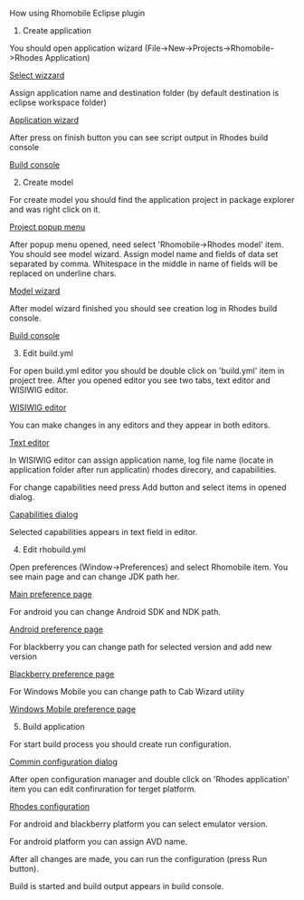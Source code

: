How using Rhomobile Eclipse plugin

1. Create application

You should open application wizard (File->New->Projects->Rhomobile->Rhodes Application)

<a href='https://github.com/rhomobile/rhomobile-eclipse-plugin/tree/master/docs/image/app_wizard/1.jpg'>Select wizzard</a>

Assign application name and destination folder (by default destination is eclipse workspace folder)

<a href='https://github.com/rhomobile/rhomobile-eclipse-plugin/tree/master/docs/image/app_wizard/2.jpg'>Application wizard</a>

After press on finish button you can see script output in Rhodes build console

<a href='https://github.com/rhomobile/rhomobile-eclipse-plugin/tree/master/docs/image/app_wizard/4.jpg'>Build console</a>

2. Create model

For create model you should find the application project in package explorer and was right click on it.

<a href='https://github.com/rhomobile/rhomobile-eclipse-plugin/tree/master/docs/image/model_wizard/1.jpg'>Project popup menu</a>

After popup menu opened, need select 'Rhomobile->Rhodes model' item. You should see model wizard.
Assign model name and fields of data set separated by comma. 
Whitespace in the middle in name of fields will be replaced on underline chars.

<a href='https://github.com/rhomobile/rhomobile-eclipse-plugin/tree/master/docs/image/model_wizard/3.jpg'>Model wizard</a>

After model wizard finished you should see creation log in Rhodes build console.

<a href='https://github.com/rhomobile/rhomobile-eclipse-plugin/tree/master/docs/image/model_wizard/4.jpg'>Build console</a>
                                                           
3. Edit build.yml

For open build.yml editor you should be double click on 'build.yml' item in project tree. 
After you opened editor  you see two tabs, text editor and WISIWIG editor. 

<a href='https://github.com/rhomobile/rhomobile-eclipse-plugin/tree/master/docs/image/yml_editor/1.jpg'>WISIWIG editor</a>

You can make changes in any editors and they appear in both editors.

<a href='https://github.com/rhomobile/rhomobile-eclipse-plugin/tree/master/docs/image/yml_editor/3.jpg'>Text editor</a>

In WISIWIG editor can assign application name, log file name (locate in application folder after run applicatin)
rhodes direcory, and capabilities.

For change capabilities need press Add button and select items in opened dialog. 

<a href='https://github.com/rhomobile/rhomobile-eclipse-plugin/tree/master/docs/image/yml_editor/2.jpg'>Capabilities dialog</a>

Selected capabilities appears in text field in editor. 

4. Edit rhobuild.yml

Open preferences (Window->Preferences) and select Rhomobile item.
You see main page and can change JDK path her. 

<a href='https://github.com/rhomobile/rhomobile-eclipse-plugin/tree/master/docs/image/preferences/1.jpg'>Main preference page</a>

For android you can change Android SDK and NDK path.

<a href='https://github.com/rhomobile/rhomobile-eclipse-plugin/tree/master/docs/image/preferences/2.jpg'>Android preference page</a>

For blackberry you can change path for selected version and add new version

<a href='https://github.com/rhomobile/rhomobile-eclipse-plugin/tree/master/docs/image/preferences/3.jpg'>Blackberry preference page</a>

For Windows Mobile you can change path to Cab Wizard utility

<a href='https://github.com/rhomobile/rhomobile-eclipse-plugin/tree/master/docs/image/preferences/5.jpg'>Windows Mobile preference page</a>

5. Build application

For start build process you should create run configuration. 

<a href='https://github.com/rhomobile/rhomobile-eclipse-plugin/tree/master/docs/image/configuration/1.jpg'>Commin configuration dialog</a>

After open configuration manager and double click on 'Rhodes application' item you 
can edit confiruration for terget platform. 

<a href='https://github.com/rhomobile/rhomobile-eclipse-plugin/tree/master/docs/image/configuration/2.jpg'>Rhodes configuration</a>

For android and blackberry platform you can select emulator version.

For android platform you can assign AVD name. 

After all changes are made, you can run the configuration (press Run button). 

Build is started and build output appears in build console.